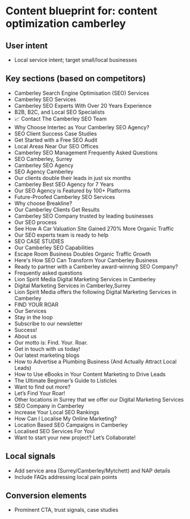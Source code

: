 # Content blueprint for: content optimization camberley

## User intent
- Local service intent; target small/local businesses

## Key sections (based on competitors)
- Camberley Search Engine Optimisation (SEO) Services
- Camberley SEO Services
- Camberley SEO Experts With Over 20 Years Experience
- B2B, B2C, and Local SEO Specialists
- 📈 Contact The Camberley SEO Team
- Why Choose Intertec as Your Camberley SEO Agency?
- SEO Client Success Case Studies
- Get Started with a Free SEO Audit
- Local Areas Near Our SEO Offices
- Camberley SEO Management Frequently Asked Questions
- SEO Camberley, Surrey
- Camberley SEO Agency
- SEO Agency Camberley
- Our clients double their leads in just six months
- Camberley Best SEO Agency for 7 Years
- Our SEO Agency is Featured by 100+ Platforms
- Future-Proofed Camberley SEO Services
- Why choose Breakline?
- Our Camberley Clients Get Results
- Camberley SEO Company trusted by leading businesses
- Our SEO process
- See How A Car Valuation Site Gained 270% More Organic Traffic
- Our SEO experts team is ready to help
- SEO CASE STUDIES
- Our Camberley SEO Capabilities
- Escape Room Business Doubles Organic Traffic Growth
- Here's How SEO Can Transform Your Camberley Business
- Ready to partner with a Camberley award-winning SEO Company?
- Frequently asked questions
- Lion Spirit Media Digital Marketing Services in Camberley
- Digital Marketing Services in Camberley,Surrey
- Lion Spirit Media offers the following Digital Marketing Services in Camberley
- FIND YOUR ROAR
- Our Services
- Stay in the loop
- Subscribe to our newsletter
- Success!
- About us
- Our motto is: Find. Your. Roar.
- Get in touch with us today!
- Our latest marketing blogs
- How to Advertise a Plumbing Business (And Actually Attract Local Leads)
- How to Use eBooks in Your Content Marketing to Drive Leads
- The Ultimate Beginner’s Guide to Listicles
- Want to find out more?
- Let’s Find Your Roar!
- Other locations in Surrey that we offer our Digital Marketing Services
- SEO Company in Camberley
- ​​Increase Your Local SEO Rankings
- How Can I Localise My Online Marketing?
- Location Based SEO Campaigns in Camberley
- Localised SEO Services For You!
- Want to start your new project? Let’s Collaborate!

## Local signals
- Add service area (Surrey/Camberley/Mytchett) and NAP details
- Include FAQs addressing local pain points

## Conversion elements
- Prominent CTA, trust signals, case studies